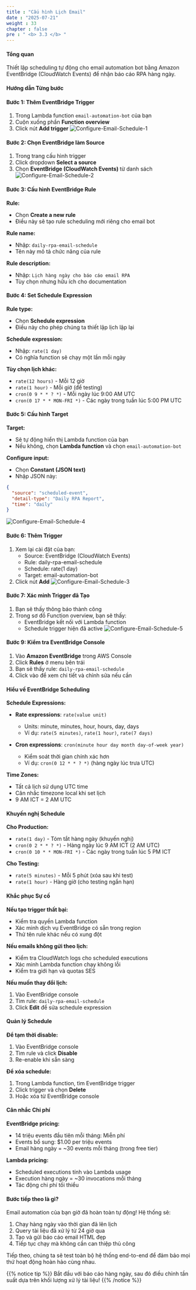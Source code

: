 ```yaml
---
title : "Cấu hình Lịch Email"
date : "2025-07-21"
weight : 33
chapter : false
pre : " <b> 3.3 </b> "
---
```


#### Tổng quan
Thiết lập scheduling tự động cho email automation bot bằng Amazon EventBridge (CloudWatch Events) để nhận báo cáo RPA hàng ngày.

#### Hướng dẫn Từng bước

#### Bước 1: Thêm EventBridge Trigger
1. Trong Lambda function `email-automation-bot` của bạn
2. Cuộn xuống phần **Function overview**
3. Click nút **Add trigger**
![Configure-Email-Schedule-1](/images/3/Configure-Email-Schedule-1.png)

#### Bước 2: Chọn EventBridge làm Source
1. Trong trang cấu hình trigger
2. Click dropdown **Select a source**
3. Chọn **EventBridge (CloudWatch Events)** từ danh sách
![Configure-Email-Schedule-2](/images/3/Configure-Email-Schedule-2.png)

#### Bước 3: Cấu hình EventBridge Rule
**Rule:**
- Chọn **Create a new rule**
- Điều này sẽ tạo rule scheduling mới riêng cho email bot

**Rule name:**
- Nhập: `daily-rpa-email-schedule`
- Tên này mô tả chức năng của rule

**Rule description:**
- Nhập: `Lịch hàng ngày cho báo cáo email RPA`
- Tùy chọn nhưng hữu ích cho documentation

#### Bước 4: Set Schedule Expression
**Rule type:**
- Chọn **Schedule expression**
- Điều này cho phép chúng ta thiết lập lịch lặp lại

**Schedule expression:**
- Nhập: `rate(1 day)`
- Có nghĩa function sẽ chạy một lần mỗi ngày

**Tùy chọn lịch khác:**
- `rate(12 hours)` - Mỗi 12 giờ
- `rate(1 hour)` - Mỗi giờ (để testing)
- `cron(0 9 * * ? *)` - Mỗi ngày lúc 9:00 AM UTC
- `cron(0 17 * * MON-FRI *)` - Các ngày trong tuần lúc 5:00 PM UTC

#### Bước 5: Cấu hình Target
**Target:**
- Sẽ tự động hiển thị Lambda function của bạn
- Nếu không, chọn **Lambda function** và chọn `email-automation-bot`

**Configure input:**
- Chọn **Constant (JSON text)**
- Nhập JSON này:
```json
{
  "source": "scheduled-event",
  "detail-type": "Daily RPA Report",
  "time": "daily"
}
```
![Configure-Email-Schedule-4](/images/3/Configure-Email-Schedule-4.png)

#### Bước 6: Thêm Trigger
1. Xem lại cài đặt của bạn:
   - Source: EventBridge (CloudWatch Events)
   - Rule: daily-rpa-email-schedule
   - Schedule: rate(1 day)
   - Target: email-automation-bot
2. Click nút **Add**
![Configure-Email-Schedule-3](/images/3/Configure-Email-Schedule-3.png)

#### Bước 7: Xác minh Trigger đã Tạo
1. Bạn sẽ thấy thông báo thành công
2. Trong sơ đồ Function overview, bạn sẽ thấy:
   - EventBridge kết nối với Lambda function
   - Schedule trigger hiện đã active
![Configure-Email-Schedule-5](/images/3/Configure-Email-Schedule-5.png)

#### Bước 9: Kiểm tra EventBridge Console
1. Vào **Amazon EventBridge** trong AWS Console
2. Click **Rules** ở menu bên trái
3. Bạn sẽ thấy rule: `daily-rpa-email-schedule`
4. Click vào để xem chi tiết và chỉnh sửa nếu cần

  

#### Hiểu về EventBridge Scheduling
**Schedule Expressions:**
- **Rate expressions**: `rate(value unit)`
  - Units: minute, minutes, hour, hours, day, days
  - Ví dụ: `rate(5 minutes)`, `rate(1 hour)`, `rate(7 days)`

- **Cron expressions**: `cron(minute hour day month day-of-week year)`
  - Kiểm soát thời gian chính xác hơn
  - Ví dụ: `cron(0 12 * * ? *)` (hàng ngày lúc trưa UTC)

**Time Zones:**
- Tất cả lịch sử dụng UTC time
- Cân nhắc timezone local khi set lịch
- 9 AM ICT = 2 AM UTC

#### Khuyến nghị Schedule
**Cho Production:**
- `rate(1 day)` - Tóm tắt hàng ngày (khuyến nghị)
- `cron(0 2 * * ? *)` - Hàng ngày lúc 9 AM ICT (2 AM UTC)
- `cron(0 10 * * MON-FRI *)` - Các ngày trong tuần lúc 5 PM ICT

**Cho Testing:**
- `rate(5 minutes)` - Mỗi 5 phút (xóa sau khi test)
- `rate(1 hour)` - Hàng giờ (cho testing ngắn hạn)

#### Khắc phục Sự cố
**Nếu tạo trigger thất bại:**
- Kiểm tra quyền Lambda function
- Xác minh dịch vụ EventBridge có sẵn trong region
- Thử tên rule khác nếu có xung đột

**Nếu emails không gửi theo lịch:**
- Kiểm tra CloudWatch logs cho scheduled executions
- Xác minh Lambda function chạy không lỗi
- Kiểm tra giới hạn và quotas SES

**Nếu muốn thay đổi lịch:**
1. Vào EventBridge console
2. Tìm rule: `daily-rpa-email-schedule`
3. Click **Edit** để sửa schedule expression

#### Quản lý Schedule
**Để tạm thời disable:**
1. Vào EventBridge console
2. Tìm rule và click **Disable**
3. Re-enable khi sẵn sàng

**Để xóa schedule:**
1. Trong Lambda function, tìm EventBridge trigger
2. Click trigger và chọn **Delete**
3. Hoặc xóa từ EventBridge console

#### Cân nhắc Chi phí
**EventBridge pricing:**
- 14 triệu events đầu tiên mỗi tháng: Miễn phí
- Events bổ sung: $1.00 per triệu events
- Email hàng ngày = ~30 events mỗi tháng (trong free tier)

**Lambda pricing:**
- Scheduled executions tính vào Lambda usage
- Execution hàng ngày = ~30 invocations mỗi tháng
- Tác động chi phí tối thiểu

#### Bước tiếp theo là gì?
Email automation của bạn giờ đã hoàn toàn tự động! Hệ thống sẽ:
1. Chạy hàng ngày vào thời gian đã lên lịch
2. Query tài liệu đã xử lý từ 24 giờ qua
3. Tạo và gửi báo cáo email HTML đẹp
4. Tiếp tục chạy mà không cần can thiệp thủ công

Tiếp theo, chúng ta sẽ test toàn bộ hệ thống end-to-end để đảm bảo mọi thứ hoạt động hoàn hảo cùng nhau.

{{% notice tip %}}
Bắt đầu với báo cáo hàng ngày, sau đó điều chỉnh tần suất dựa trên khối lượng xử lý tài liệu!
{{% /notice %}}